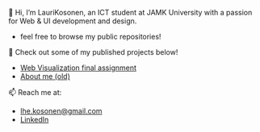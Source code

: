 👋 Hi, I’m LauriKosonen, an ICT student at JAMK University with a passion for Web & UI development and design.

- feel free to browse my public repositories!

🚀 Check out some of my published projects below!
- [Web Visualization final assignment](https://laurikosonen.github.io/Web-Visualization/final%20assignment/index.html)
- [About me (old)](https://student.labranet.jamk.fi/~AB7344/web_tekniikat/harjoitustyo/)

📫 Reach me at:
- lhe.kosonen@gmail.com
- [LinkedIn](https://www.linkedin.com/in/lauri-kosonen-090643263/)


<!---
LauriKosonen/LauriKosonen is a ✨ special ✨ repository because its `README.md` (this file) appears on your GitHub profile.
You can click the Preview link to take a look at your changes.
--->
